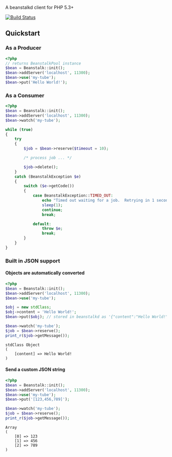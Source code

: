 A beanstalkd client for PHP 5.3+

[![Build Status](https://travis-ci.org/smarterwebdev/php-beanstalk.png?branch=master)](https://travis-ci.org/smarterwebdev/php-beanstalk)

## Quickstart

### As a Producer

```php
<?php
// returns BeanstalkPool instance
$bean = Beanstalk::init();
$bean->addServer('localhost', 11300);
$bean->use('my-tube');
$bean->put('Hello World!');
```

### As a Consumer

```php
<?php
$bean = Beanstalk::init();
$bean->addServer('localhost', 11300);
$bean->watch('my-tube');

while (true)
{
    try
    {
        $job = $bean->reserve($timeout = 10);

        /* process job ... */

        $job->delete();
    }
    catch (BeanstalkException $e)
    {
        switch ($e->getCode())
        {
            case BeanstalkException::TIMED_OUT:
                echo "Timed out waiting for a job.  Retrying in 1 second."
                sleep(1);
                continue;
                break;

            default:
                throw $e;
                break;
        }
    }
}
```

### Built in JSON support

#### Objects are automatically converted

```php
<?php
$bean = Beanstalk::init();
$bean->addServer('localhost', 11300);
$bean->use('my-tube');

$obj = new stdClass;
$obj->content = 'Hello World!';
$bean->put($obj); // stored in beanstalkd as '{"content":"Hello World!"}'

$bean->watch('my-tube');
$job = $bean->reserve();
print_r($job->getMessage());
```

    stdClass Object
    (
        [content] => Hello World!
    )

#### Send a custom JSON string

```php
<?php
$bean = Beanstalk::init();
$bean->addServer('localhost', 11300);
$bean->use('my-tube');
$bean->put('[123,456,789]');

$bean->watch('my-tube');
$job = $bean->reserve();
print_r($job->getMessage());
```

    Array
    (
        [0] => 123
        [1] => 456
        [2] => 789
    )
